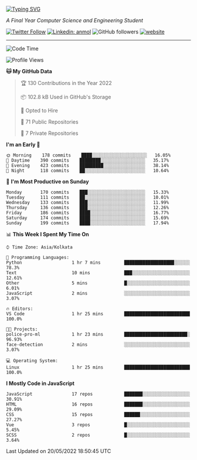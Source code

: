 [![Typing SVG](https://readme-typing-svg.herokuapp.com?lines=HI%2C+I'm+Tonal;I'm+a+MEVN+Stack+Developer)](https://git.io/typing-svg)

<p><em>A Final Year Computer Science and Engineering Student</em></p>

[![Twitter Follow](https://img.shields.io/twitter/follow/tonalmathew?style=flat)](https://twitter.com/intent/follow?screen_name=tonalmathew)
[![Linkedin: anmol](https://img.shields.io/badge/tonal-mathew?style=flat-square&logo=Linkedin&logoColor=white&link=https://www.linkedin.com/in/tonal-mathew/)](https://www.linkedin.com/in/tonal-mathew/)
![GitHub followers](https://img.shields.io/github/followers/tonalmathew?label=Follow&style=social)
[![website](https://img.shields.io/badge/Website-46a2f1.svg?&style=flat-square&logo=Google-Chrome&logoColor=white&link=http://tonalmathew.github.io/)](http://tonalmathew.github.io/)

---
<!--START_SECTION:waka-->
![Code Time](http://img.shields.io/badge/Code%20Time-0%20secs-blue)

![Profile Views](http://img.shields.io/badge/Profile%20Views-26-blue)

**🐱 My GitHub Data** 

> 🏆 130 Contributions in the Year 2022
 > 
> 📦 102.8 kB Used in GitHub's Storage 
 > 
> 💼 Opted to Hire
 > 
> 📜 71 Public Repositories 
 > 
> 🔑 7 Private Repositories  
 > 
**I'm an Early 🐤** 

```text
🌞 Morning    178 commits    ████░░░░░░░░░░░░░░░░░░░░░   16.05% 
🌆 Daytime    390 commits    ████████░░░░░░░░░░░░░░░░░   35.17% 
🌃 Evening    423 commits    █████████░░░░░░░░░░░░░░░░   38.14% 
🌙 Night      118 commits    ██░░░░░░░░░░░░░░░░░░░░░░░   10.64%

```
📅 **I'm Most Productive on Sunday** 

```text
Monday       170 commits    ███░░░░░░░░░░░░░░░░░░░░░░   15.33% 
Tuesday      111 commits    ██░░░░░░░░░░░░░░░░░░░░░░░   10.01% 
Wednesday    133 commits    ███░░░░░░░░░░░░░░░░░░░░░░   11.99% 
Thursday     136 commits    ███░░░░░░░░░░░░░░░░░░░░░░   12.26% 
Friday       186 commits    ████░░░░░░░░░░░░░░░░░░░░░   16.77% 
Saturday     174 commits    ████░░░░░░░░░░░░░░░░░░░░░   15.69% 
Sunday       199 commits    ████░░░░░░░░░░░░░░░░░░░░░   17.94%

```


📊 **This Week I Spent My Time On** 

```text
⌚︎ Time Zone: Asia/Kolkata

💬 Programming Languages: 
Python                   1 hr 7 mins         ███████████████████░░░░░░   78.3% 
Text                     10 mins             ███░░░░░░░░░░░░░░░░░░░░░░   12.61% 
Other                    5 mins              █░░░░░░░░░░░░░░░░░░░░░░░░   6.01% 
JavaScript               2 mins              ░░░░░░░░░░░░░░░░░░░░░░░░░   3.07%

🔥 Editors: 
VS Code                  1 hr 25 mins        █████████████████████████   100.0%

🐱‍💻 Projects: 
police-pro-ml            1 hr 23 mins        ████████████████████████░   96.93% 
face-detection           2 mins              ░░░░░░░░░░░░░░░░░░░░░░░░░   3.07%

💻 Operating System: 
Linux                    1 hr 25 mins        █████████████████████████   100.0%

```

**I Mostly Code in JavaScript** 

```text
JavaScript               17 repos            ███████░░░░░░░░░░░░░░░░░░   30.91% 
HTML                     16 repos            ███████░░░░░░░░░░░░░░░░░░   29.09% 
CSS                      15 repos            ██████░░░░░░░░░░░░░░░░░░░   27.27% 
Vue                      3 repos             █░░░░░░░░░░░░░░░░░░░░░░░░   5.45% 
SCSS                     2 repos             █░░░░░░░░░░░░░░░░░░░░░░░░   3.64%

```



 Last Updated on 20/05/2022 18:50:45 UTC
<!--END_SECTION:waka-->
